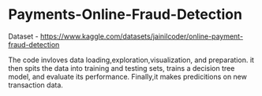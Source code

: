 # Payments-Online-Fraud-Detection
Dataset - https://www.kaggle.com/datasets/jainilcoder/online-payment-fraud-detection

The code invloves data loading,exploration,visualization, and preparation. it then spits the data into training and testing sets, trains a decision tree model, and evaluate its performance. Finally,it makes predicitions on new transaction data.
